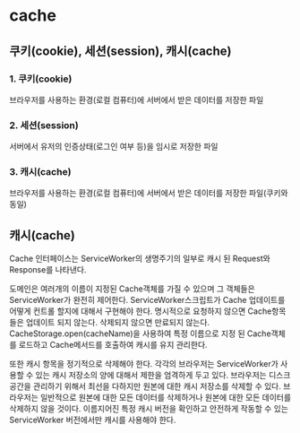 # cache

## 쿠키(cookie), 세션(session), 캐시(cache)

### 1. 쿠키(cookie)
브라우저를 사용하는 환경(로컬 컴퓨터)에 서버에서 받은 데이터를 저장한 파일

### 2. 세션(session)
서버에서 유저의 인증상태(로그인 여부 등)을 임시로 저장한 파일

### 3. 캐시(cache)
브라우저를 사용하는 환경(로컬 컴퓨터)에 서버에서 받은 데이터를 저장한 파일(쿠키와 동일)

## 캐시(cache) 
Cache 인터페이스는 ServiceWorker의 생명주기의 일부로 캐시 된 Request와 Response를 나타낸다.

도메인은 여러개의 이름이 지정된 Cache객체를 가질 수 있으며 그 객체들은 ServiceWorker가 완전히 제어한다. ServiceWorker스크립트가 Cache 업데이트를 어떻게 컨트롤 할지에 대해서 구현해야 한다.
명시적으로 요청하지 않으면 Cache항목들은 업데이트 되지 않는다. 삭제되지 않으면 만료되지 않는다. CacheStorage.open(cacheName)을 사용하여 특정 이름으로 지정 된 Cache객체를 로드하고 Cache메서드를 호출하여 캐시를 유지 관리한다.

또한 캐시 항목을 정기적으로 삭제해야 한다. 각각의 브라우저는 ServiceWorker가 사용할 수 있는 캐시 저장소의 양에 대해서 제한을 엄격하게 두고 있다. 브라우저는 디스크 공간을 관리하기 위해서 최선을 다하지만 원본에 대한 캐시 저장소를 삭제할 수 있다. 브라우저는 일반적으로 원본에 대한 모든 데이터를 삭제하거나 원본에 대한 모든 데이터를 삭제하지 않을 것이다. 이름지어진 특정 캐시 버전을 확인하고 안전하게 작동할 수 있는 ServiceWorker 버전에서만 캐시를 사용해야 한다.